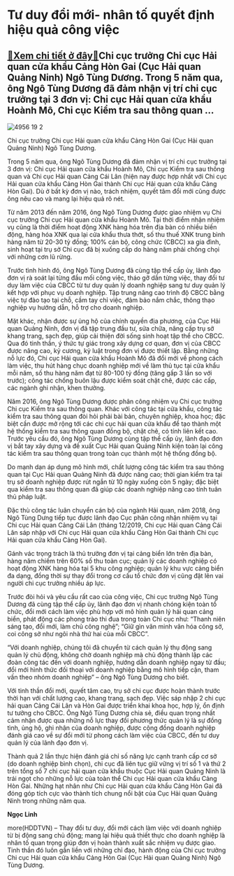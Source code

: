 Tư duy đổi mới- nhân tố quyết định hiệu quả công việc
=====================================================

[:gift:Xem chi tiết ở đây:gift:](https://hddtvn.com/tu-duy-doi-moi-nhan-to-quyet-dinh-hieu-qua-cong-viec/)Chi cục trưởng Chi cục Hải quan cửa khẩu Cảng Hòn Gai (Cục Hải quan Quảng Ninh) Ngô Tùng Dương. Trong 5 năm qua, ông Ngô Tùng Dương đã đảm nhận vị trí chi cục trưởng tại 3 đơn vị: Chi cục Hải quan cửa khẩu Hoành Mô, Chi cục Kiểm tra sau thông quan …
---------------------------------------------------------------------------------------------------------------------------------------------------------------------------------------------------------------------------------------------------------





![4956 19 2](https://hddtvn.com/wp-content/uploads/2021/01/4956_19-2.jpg "Chi cục trưởng Chi cục Hải quan cửa khẩu Cảng Hòn Gai (Cục Hải quan Quảng Ninh) Ngô Tùng Dương.")


Chi cục trưởng Chi cục Hải quan cửa khẩu Cảng Hòn Gai (Cục Hải quan Quảng Ninh) Ngô Tùng Dương.



Trong 5 năm qua, ông Ngô Tùng Dương đã đảm nhận vị trí chi cục trưởng tại 3 đơn vị: Chi cục Hải quan cửa khẩu Hoành Mô, Chi cục Kiểm tra sau thông quan và Chi cục Hải quan Cảng Cái Lân (hiện nay được hợp nhất với Chi cục Hải quan cửa khẩu Cảng Hòn Gai thành Chi cục Hải quan cửa khẩu Cảng Hòn Gai). Dù ở bất kỳ đơn vị nào, trách nhiệm, quyết tâm đổi mới cũng được ông nêu cao và mang lại hiệu quả rõ nét.


Từ năm 2013 đến năm 2016, ông Ngô Tùng Dương được giao nhiệm vụ Chi cục trưởng Chi cục Hải quan cửa khẩu Hoành Mô. Tại thời điểm nhận nhiệm vụ cũng là thời điểm hoạt động XNK hàng hóa trên địa bàn có nhiều biến động, hàng hóa XNK qua lại cửa khẩu thưa thớt, số thu thuế XNK trung bình hàng năm từ 20-30 tỷ đồng; 100% cán bộ, công chức (CBCC) xa gia đình, sinh hoạt tại trụ sở Chi cục đã bị xuống cấp do hàng năm phải chống chọi với những cơn lũ rừng.


Trước tình hình đó, ông Ngô Tùng Dương đã cùng tập thể cấp ủy, lãnh đạo đơn vị rà soát lại từng đầu mối công việc, tháo gỡ dần từng việc, thay đổi tư duy làm việc của CBCC từ tư duy quản lý doanh nghiệp sang tư duy quản lý kết hợp với phục vụ doanh nghiệp. Tập trung nâng cao trình độ CBCC bằng việc tự đào tạo tại chỗ, cầm tay chỉ việc, đảm bảo nắm chắc, thông thạo nghiệp vụ hướng dẫn, hỗ trợ cho doanh nghiệp.


Mặt khác, nhận được sự ủng hộ của chính quyền địa phương, của Cục Hải quan Quảng Ninh, đơn vị đã tập trung đầu tư, sửa chữa, nâng cấp trụ sở khang trang, sạch đẹp, giúp cải thiện đời sống sinh hoạt tập thể cho CBCC. Qua đó tinh thần, ý thức tự giác trong xây dựng cơ quan, đơn vị của CBCC được nâng cao, kỷ cương, kỷ luật trong đơn vị được thiết lập. Bằng những nỗ lực đó, Chi cục Hải quan cửa khẩu Hoành Mô đã đổi mới về phong cách làm việc, thu hút hàng chục doanh nghiệp mới về làm thủ tục tại cửa khẩu mỗi năm, số thu hàng năm đạt từ 80-100 tỷ đồng (tăng gấp 3 lần so với trước); công tác chống buôn lậu được kiểm soát chặt chẽ, được các cấp, các ngành ghi nhận, khen thưởng.


Năm 2016, ông Ngô Tùng Dương được phân công nhiệm vụ Chi cục trưởng Chi cục Kiểm tra sau thông quan. Khác với công tác tại cửa khẩu, công tác kiểm tra sau thông quan đòi hỏi phải bài bản, chuyên nghiệp, khoa học; đặc biệt cần được mở rộng tới các chi cục hải quan cửa khẩu để tạo thành một hệ thống kiểm tra sau thông quan đồng bộ, chặt chẽ, có tính liên kết cao. Trước yêu cầu đó, ông Ngô Tùng Dương cùng tập thể cấp ủy, lãnh đạo đơn vị bắt tay xây dựng và đề xuất Cục Hải quan Quảng Ninh kiện toàn lại công tác kiểm tra sau thông quan trong toàn cục thành một hệ thống đồng bộ.


Do mạnh dạn áp dụng mô hình mới, chất lượng công tác kiểm tra sau thông quan tại Cục Hải quan Quảng Ninh đã được nâng cao; thời gian kiểm tra tại trụ sở doanh nghiệp được rút ngắn từ 10 ngày xuống còn 5 ngày; đặc biệt qua kiểm tra sau thông quan đã giúp các doanh nghiệp nâng cao tính tuân thủ pháp luật.


Đặc thù công tác luân chuyển cán bộ của ngành Hải quan, năm 2018, ông Ngô Tùng Dưng tiếp tục được lãnh đạo Cục phân công nhận nhiệm vụ tại Chi cục Hải quan Cảng Cái Lân (tháng 12/2019, Chi cục Hải quan Cảng Cái Lân sáp nhập với Chi cục Hải quan cửa khẩu Cảng Hòn Gai thành Chi cục Hải quan cửa khẩu Cảng Hòn Gai).


Gánh vác trọng trách là thủ trưởng đơn vị tại cảng biển lớn trên địa bàn, hàng năm chiếm trên 60% số thu toàn cục; quản lý các doanh nghiệp có hoạt động XNK hàng hóa tại 5 khu công nghiệp; quản lý khu vực cảng biển đa dạng, đồng thời sự thay đổi trong cơ cấu tổ chức đơn vị cũng đặt lên vai người chi cục trưởng nhiều áp lực.


Trước đòi hỏi và yêu cầu rất cao của công việc, Chi cục trưởng Ngô Tùng Dương đã cùng tập thể cấp ủy, lãnh đạo đơn vị nhanh chóng kiện toàn tổ chức, đổi mới cách làm việc phù hợp với mô hình quản lý hải quan cảng biển, phát động các phong trào thi đua trong toàn Chi cục như: “Thanh niên sáng tạo, đổi mới, làm chủ công nghệ”; “Giữ gìn văn minh văn hóa công sở, coi công sở như ngôi nhà thứ hai của mỗi CBCC”.


“Với doanh nghiệp, chúng tôi đã chuyển từ cách quản lý thụ động sang quản lý chủ động, không chờ doanh nghiệp mà chủ động thành lập các đoàn công tác đến với doanh nghiệp, hướng dẫn doanh nghiệp ngay từ đầu; đổi mới hình thức đối thoại với doanh nghiệp bằng mô hình tiếp cận, tham vấn theo nhóm doanh nghiệp” – ông Ngô Tùng Dương cho biết.


Với tinh thần đổi mới, quyết tâm cao, trụ sở chi cục được hoàn thành trước thời hạn với chất lượng cao, khang trang, sạch đẹp. Việc sáp nhập 2 chi cục hải quan Cảng Cái Lân và Hòn Gai được triển khai khoa học, hợp lý, ổn định tư tưởng cho CBCC. Ông Ngô Tùng Dương chia sẻ, điều quan trọng nhất cảm nhận được qua những nỗ lực thay đổi phương thức quản lý là sự đồng tình, ủng hộ, ghi nhận của doanh nghiệp, được cộng đồng doanh nghiệp đánh giá cao về sự đổi mới từ phong cách làm việc của CBCC, đến tư duy quản lý của lãnh đạo đơn vị.


Thành quả 2 lần thực hiện đánh giá chỉ số năng lực cạnh tranh cấp cơ sở (do doanh nghiệp bình chọn), chi cục đã liên tục giữ vững vị trí số 1 và thứ 2 trên tổng số 7 chi cục hải quan cửa khẩu thuộc Cục Hải quan Quảng Ninh là trái ngọt cho những nỗ lực của toàn thể Chi cục Hải quan cửa khẩu Cảng Hòn Gai. Những hạt nhân như Chi cục Hải quan cửa khẩu Cảng Hòn Gai đã đóng góp tích cực vào thành tích chung nổi bật của Cục Hải quan Quảng Ninh trong những năm qua.




**Ngọc Linh**



more(HDDTVN) – Thay đổi tư duy, đổi mới cách làm việc với doanh nghiệp từ bị động sang chủ động; mang lại hiệu quả thiết thực cho doanh nghiệp là nhân tố quan trọng giúp đơn vị hoàn thành xuất sắc nhiệm vụ được giao. Tinh thần đó luôn gắn liền với những chỉ đạo, hành động của Chi cục trưởng Chi cục Hải quan cửa khẩu Cảng Hòn Gai (Cục Hải quan Quảng Ninh) Ngô Tùng Dương.

